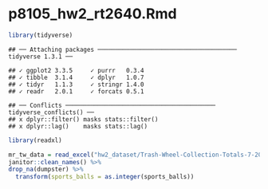 p8105\_hw2\_rt2640.Rmd
================

``` r
library(tidyverse)
```

    ## ── Attaching packages ─────────────────────────────────────── tidyverse 1.3.1 ──

    ## ✓ ggplot2 3.3.5     ✓ purrr   0.3.4
    ## ✓ tibble  3.1.4     ✓ dplyr   1.0.7
    ## ✓ tidyr   1.1.3     ✓ stringr 1.4.0
    ## ✓ readr   2.0.1     ✓ forcats 0.5.1

    ## ── Conflicts ────────────────────────────────────────── tidyverse_conflicts() ──
    ## x dplyr::filter() masks stats::filter()
    ## x dplyr::lag()    masks stats::lag()

``` r
library(readxl)
```

``` r
mr_tw_data = read_excel("hw2_dataset/Trash-Wheel-Collection-Totals-7-2020-2.xlsx", sheet = "Mr. Trash Wheel", range = "A2:N535") %>%
janitor::clean_names() %>%
drop_na(dumpster) %>%
  transform(sports_balls = as.integer(sports_balls))
```
